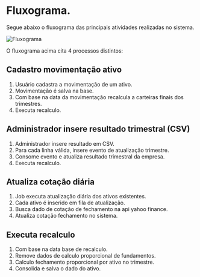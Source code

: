 # Fluxograma.

Segue abaixo o fluxograma das principais atividades realizadas no sistema.

![](https://github.com/crisaltmann/YouAsHolding-Doc/blob/main/doc/Fluxo-youasholding.jpeg "Fluxograma")

O fluxograma acima cita 4 processos distintos:

## Cadastro movimentação ativo

1. Usuário cadastra a movimentação de um ativo.
2. Movimentação é salva na base.
3. Com base na data da movimentação recalcula a carteiras finais dos trimestres.
4. Executa recalculo.

## Administrador insere resultado trimestral (CSV)

1. Administrador insere resultado em CSV.
2. Para cada linha válida, insere evento de atualização trimestre.
3. Consome evento e atualiza resultado trimestral da empresa.
4. Executa recalculo.

## Atualiza cotação diária
1. Job executa atualização diária dos ativos existentes.
2. Cada ativo é inserido em fila de atualização.
3. Busca dado de cotação de fechamento na api yahoo finance.
4. Atualiza cotação fechamento no sistema.

## Executa recalculo
1. Com base na data base de recalculo.
2. Remove dados de calculo proporcional de fundamentos.
3. Calculo fechamento proporcional por ativo no trimestre.
4. Consolida e salva o dado do ativo.